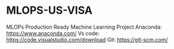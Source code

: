 # MLOPS-US-VISA
MLOPs Production Ready Machine Learning Project
Anaconda: https://www.anaconda.com/
Vs code: https://code.visualstudio.com/download
Git: https://git-scm.com/